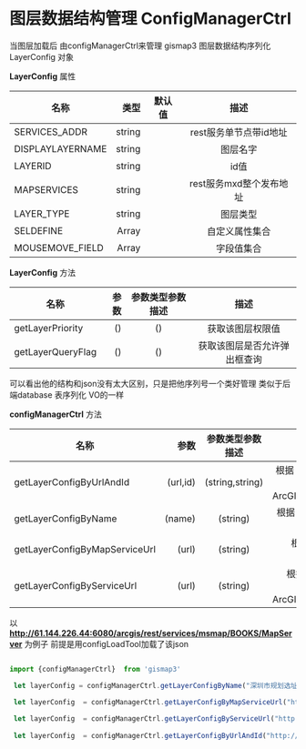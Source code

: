 # 图层数据结构管理 ConfigManagerCtrl

当图层加载后 由configManagerCtrl来管理
gismap3 图层数据结构序列化LayerConfig 对象

**LayerConfig** 属性

|名称  |类型  |默认值  |描述  |
|---|-----:|:----:|:----:|
|  SERVICES_ADDR     |    string  |          |  rest服务单节点带id地址      |
|  DISPLAYLAYERNAME    |   string  |        |   图层名字     |
|  LAYERID     |       string |       | id值  |
|  MAPSERVICES    |    string  |     |rest服务mxd整个发布地址    |
|  LAYER_TYPE    |     string    |      | 图层类型     |
|  SELDEFINE   |     Array    |     | 自定义属性集合   |
|  MOUSEMOVE_FIELD   |     Array    |      | 字段值集合   |


**LayerConfig** 方法

|名称  |参数  | 参数类型参数描述  |描述  |
|---|-----:|:----:|:----:|
|  getLayerPriority     |    ()    |  ()       |  获取该图层权限值    |
|  getLayerQueryFlag    |     ()     | ()       |   获取该图层是否允许弹出框查询     |


可以看出他的结构和json没有太大区别，只是把他序列号一个类好管理 类似于后端database 表序列化 VO的一样


**configManagerCtrl** 方法

|名称  |参数  | 参数类型参数描述  |描述  |
|---|-----:|:----:|:----:|
|  getLayerConfigByUrlAndId     |    (url,id)    |  (string,string)       |  根据 MAPSERVICES 和 LAYERID 得到 LayerConfig 用于ArcGISDynamicMapServiceLayer |
|  getLayerConfigByName    |     (name)     | (string)       |    根据  DISPLAYLAYERNAME 得到 LayerConfig   通用  |
|  getLayerConfigByMapServiceUrl    |     (url)     | (string)       |    根据 MAPSERVICES 得到 LayerConfig  通用   |
|  getLayerConfigByServiceUrl    |     (url)     | (string)       |    根据 SERVICES_ADDR 得到 LayerConfig   用于ArcGISDynamicMapServiceLayer  |




以 **http://61.144.226.44:6080/arcgis/rest/services/msmap/BOOKS/MapServer** 为例子
前提是用configLoadTool加载了该json
```javascript

import {configManagerCtrl}  from 'gismap3'

 let layerConfig = configManagerCtrl.getLayerConfigByName("深圳市规划选址意见书");

 let layerConfig  = configManagerCtrl.getLayerConfigByMapServiceUrl("http://61.144.226.44:6080/arcgis/rest/services/msmap/BOOKS/MapServer");
 
 let layerConfig  = configManagerCtrl.getLayerConfigByServiceUrl("http://61.144.226.44:6080/arcgis/rest/services/msmap/BOOKS/MapServer/1");
 
 let layerConfig  = configManagerCtrl.getLayerConfigByUrlAndId("http://61.144.226.44:6080/arcgis/rest/services/msmap/BOOKS/MapServer","1");
  

```












